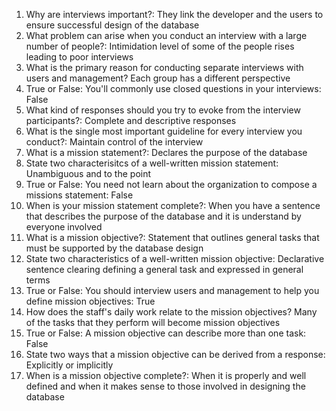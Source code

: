 1. Why are interviews important?: They link the developer and the users to ensure successful design of the database
2. What problem can arise when you conduct an interview with a large number of people?: Intimidation level of some of the people rises leading to poor interviews
3. What is the primary reason for conducting separate interviews with users and management? Each group has a different perspective
4. True or False: You'll commonly use closed questions in your interviews: False
5. What kind of responses should you try to evoke from the interview participants?: Complete and descriptive responses
6. What is the single most important guideline for every interview you conduct?: Maintain control of the interview
7. What is a mission statement?: Declares the purpose of the database
8. State two characterisitcs of a well-written mission statement: Unambiguous and to the point
9. True or False: You need not learn about the organization to compose a missions statement: False
10. When is your mission statement complete?: When you have a sentence that describes the purpose of the database and it is understand by everyone involved
11. What is a mission objective?: Statement that outlines general tasks that must be supported by the database design
12. State two characteristics of a well-written mission objective: Declarative sentence clearing defining a general task and expressed in general terms
13. True or False: You should interview users and management to help you define mission objectives: True
14. How does the staff's daily work relate to the mission objectives? Many of the tasks that they perform will become mission objectives
15. True or False: A mission objective can describe more than one task: False
16. State two ways that a mission objective can be derived from a response: Explicitly or implicitly
17. When is a mission objective complete?: When it is properly and well defined and when it makes sense to those involved in designing the database
